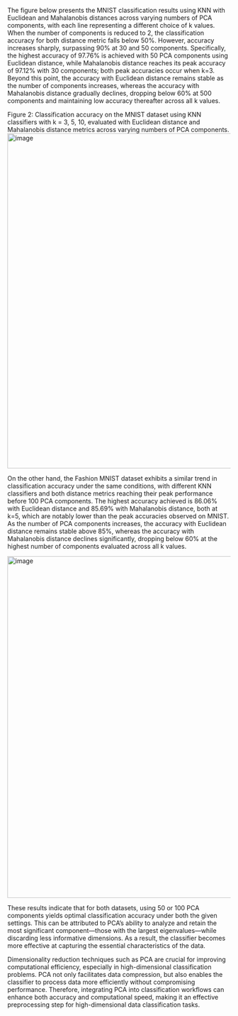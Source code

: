 The figure below presents the MNIST classification results using KNN with Euclidean and Mahalanobis distances across varying numbers of PCA components, with each line representing a different choice of k values. When the number of components is reduced to 2, the classification accuracy for both distance metric falls below 50%. However, accuracy increases sharply, surpassing 90% at 30 and 50 components. Specifically, the highest accuracy of 97.76% is achieved with 50 PCA components using Euclidean distance, while Mahalanobis distance reaches its peak accuracy of 97.12% with 30 components; both peak accuracies occur when k=3. Beyond this point, the accuracy with Euclidean distance remains stable as the number of components increases, whereas the accuracy with Mahalanobis distance gradually declines, dropping below 60% at 500 components and maintaining low accuracy thereafter across all k values.

 
Figure 2: Classification accuracy on the MNIST dataset using KNN classifiers with k = 3, 5, 10, evaluated with Euclidean distance and Mahalanobis distance metrics across varying numbers of PCA components.
<img width="755" alt="image" src="https://github.com/user-attachments/assets/203ae4ec-cf91-4aab-8669-2cc723f0e155" />


On the other hand, the Fashion MNIST dataset exhibits a similar trend in classification accuracy under the same conditions, with different KNN classifiers and both distance metrics reaching their peak performance before 100 PCA components. The highest accuracy achieved is 86.06% with Euclidean distance and 85.69% with Mahalanobis distance, both at k=5, which are notably lower than the peak accuracies observed on MNIST. As the number of PCA components increases, the accuracy with Euclidean distance remains stable above 85%, whereas the accuracy with Mahalanobis distance declines significantly, dropping below 60% at the highest number of components evaluated across all k values.

<img width="770" alt="image" src="https://github.com/user-attachments/assets/836ce87b-2087-4a1b-bee9-62ec971c22e9" />

These results indicate that for both datasets, using 50 or 100 PCA components yields optimal classification accuracy under both the given settings. This can be attributed to PCA’s ability to analyze and retain the most significant component—those with the largest eigenvalues—while discarding less informative dimensions. As a result, the classifier becomes more effective at capturing the essential characteristics of the data.

Dimensionality reduction techniques such as PCA are crucial for improving computational efficiency, especially in high-dimensional classification problems. PCA not only facilitates data compression, but also enables the classifier to process data more efficiently without compromising performance. Therefore, integrating PCA into classification workflows can enhance both accuracy and computational speed, making it an effective preprocessing step for high-dimensional data classification tasks.

